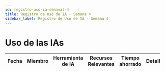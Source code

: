 ```yaml
---
id: registro-uso-ia-semanal-4
title: Registro de Uso de IA - Semana 4
sidebar_label: Registro de Uso de IA - Semana 4
---
```


# Uso de las IAs

| Fecha | Miembro | Herramienta de IA | Recursos Relevantes | Tiempo ahorrado | Detalles |
|-------|---------|-------------------|---------------------|----------------|----------|